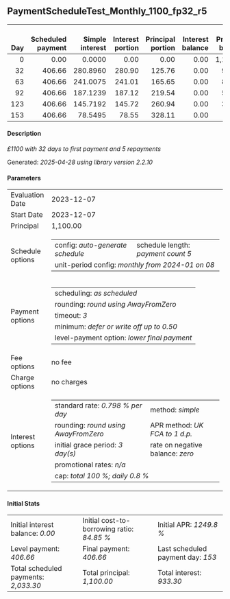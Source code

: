 <h2>PaymentScheduleTest_Monthly_1100_fp32_r5</h2>
<table>
    <thead style="vertical-align: bottom;">
        <th style="text-align: right;">Day</th>
        <th style="text-align: right;">Scheduled payment</th>
        <th style="text-align: right;">Simple interest</th>
        <th style="text-align: right;">Interest portion</th>
        <th style="text-align: right;">Principal portion</th>
        <th style="text-align: right;">Interest balance</th>
        <th style="text-align: right;">Principal balance</th>
        <th style="text-align: right;">Total simple interest</th>
        <th style="text-align: right;">Total interest</th>
        <th style="text-align: right;">Total principal</th>
    </thead>
    <tr style="text-align: right;">
        <td class="ci00">0</td>
        <td class="ci01" style="white-space: nowrap;">0.00</td>
        <td class="ci02">0.0000</td>
        <td class="ci03">0.00</td>
        <td class="ci04">0.00</td>
        <td class="ci05">0.00</td>
        <td class="ci06">1,100.00</td>
        <td class="ci07">0.0000</td>
        <td class="ci08">0.00</td>
        <td class="ci09">0.00</td>
    </tr>
    <tr style="text-align: right;">
        <td class="ci00">32</td>
        <td class="ci01" style="white-space: nowrap;">406.66</td>
        <td class="ci02">280.8960</td>
        <td class="ci03">280.90</td>
        <td class="ci04">125.76</td>
        <td class="ci05">0.00</td>
        <td class="ci06">974.24</td>
        <td class="ci07">280.8960</td>
        <td class="ci08">280.90</td>
        <td class="ci09">125.76</td>
    </tr>
    <tr style="text-align: right;">
        <td class="ci00">63</td>
        <td class="ci01" style="white-space: nowrap;">406.66</td>
        <td class="ci02">241.0075</td>
        <td class="ci03">241.01</td>
        <td class="ci04">165.65</td>
        <td class="ci05">0.00</td>
        <td class="ci06">808.59</td>
        <td class="ci07">521.9035</td>
        <td class="ci08">521.91</td>
        <td class="ci09">291.41</td>
    </tr>
    <tr style="text-align: right;">
        <td class="ci00">92</td>
        <td class="ci01" style="white-space: nowrap;">406.66</td>
        <td class="ci02">187.1239</td>
        <td class="ci03">187.12</td>
        <td class="ci04">219.54</td>
        <td class="ci05">0.00</td>
        <td class="ci06">589.05</td>
        <td class="ci07">709.0274</td>
        <td class="ci08">709.03</td>
        <td class="ci09">510.95</td>
    </tr>
    <tr style="text-align: right;">
        <td class="ci00">123</td>
        <td class="ci01" style="white-space: nowrap;">406.66</td>
        <td class="ci02">145.7192</td>
        <td class="ci03">145.72</td>
        <td class="ci04">260.94</td>
        <td class="ci05">0.00</td>
        <td class="ci06">328.11</td>
        <td class="ci07">854.7466</td>
        <td class="ci08">854.75</td>
        <td class="ci09">771.89</td>
    </tr>
    <tr style="text-align: right;">
        <td class="ci00">153</td>
        <td class="ci01" style="white-space: nowrap;">406.66</td>
        <td class="ci02">78.5495</td>
        <td class="ci03">78.55</td>
        <td class="ci04">328.11</td>
        <td class="ci05">0.00</td>
        <td class="ci06">0.00</td>
        <td class="ci07">933.2961</td>
        <td class="ci08">933.30</td>
        <td class="ci09">1,100.00</td>
    </tr>
</table>
<h4>Description</h4>
<p><i>£1100 with 32 days to first payment and 5 repayments</i></p>
<p>Generated: <i>2025-04-28 using library version 2.2.10</i></p>
<h4>Parameters</h4>
<table>
    <tr>
        <td>Evaluation Date</td>
        <td>2023-12-07</td>
    </tr>
    <tr>
        <td>Start Date</td>
        <td>2023-12-07</td>
    </tr>
    <tr>
        <td>Principal</td>
        <td>1,100.00</td>
    </tr>
    <tr>
        <td>Schedule options</td>
        <td>
            <table>
                <tr>
                    <td>config: <i>auto-generate schedule</i></td>
                    <td>schedule length: <i><i>payment count</i> 5</i></td>
                </tr>
                <tr>
                    <td colspan="2" style="white-space: nowrap;">unit-period config: <i>monthly from 2024-01 on 08</i></td>
                </tr>
            </table>
        </td>
    </tr>
    <tr>
        <td>Payment options</td>
        <td>
            <table>
                <tr>
                    <td>scheduling: <i>as scheduled</i></td>
                </tr>
                <tr>
                    <td>rounding: <i>round using AwayFromZero</i></td>
                </tr>
                <tr>
                    <td>timeout: <i>3</i></td>
                </tr>
                <tr>
                    <td>minimum: <i>defer&nbsp;or&nbsp;write&nbsp;off&nbsp;up&nbsp;to&nbsp;0.50</i></td>
                </tr>
                <tr>
                    <td>level-payment option: <i>lower&nbsp;final&nbsp;payment</i></td>
                </tr>
            </table>
        </td>
    </tr>
    <tr>
        <td>Fee options</td>
        <td>no fee
        </td>
    </tr>
    <tr>
        <td>Charge options</td>
        <td>no charges
        </td>
    </tr>
    <tr>
        <td>Interest options</td>
        <td>
            <table>
                <tr>
                    <td>standard rate: <i>0.798 % per day</i></td>
                    <td>method: <i>simple</i></td>
                </tr>
                <tr>
                    <td>rounding: <i>round using AwayFromZero</i></td>
                    <td>APR method: <i>UK FCA to 1 d.p.</i></td>
                </tr>
                <tr>
                    <td>initial grace period: <i>3 day(s)</i></td>
                    <td>rate on negative balance: <i>zero</i></td>
                </tr>
                <tr>
                    <td colspan="2">promotional rates: <i><i>n/a</i></i></td>
                </tr>
                <tr>
                    <td colspan="2">cap: <i>total 100 %; daily 0.8 %</td>
                </tr>
            </table>
        </td>
    </tr>
</table>
<h4>Initial Stats</h4>
<table>
    <tr>
        <td>Initial interest balance: <i>0.00</i></td>
        <td>Initial cost-to-borrowing ratio: <i>84.85 %</i></td>
        <td>Initial APR: <i>1249.8 %</i></td>
    </tr>
    <tr>
        <td>Level payment: <i>406.66</i></td>
        <td>Final payment: <i>406.66</i></td>
        <td>Last scheduled payment day: <i>153</i></td>
    </tr>
    <tr>
        <td>Total scheduled payments: <i>2,033.30</i></td>
        <td>Total principal: <i>1,100.00</i></td>
        <td>Total interest: <i>933.30</i></td>
    </tr>
</table>
